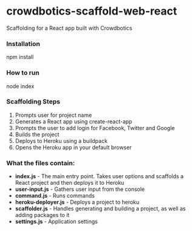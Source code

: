 # crowdbotics-scaffold-web-react
Scaffolding for a React app built with Crowdbotics

### Installation
npm install

### How to run
node index

### Scaffolding Steps

1) Prompts user for project name
2) Generates a React app using create-react-app
3) Prompts the user to add login for Facebook, Twitter and Google
4) Builds the project
5) Deploys to Heroku using a buildpack
6) Opens the Heroku app in your default browser

### What the files contain:

- **index.js** - The main entry point. Takes user options and scaffolds a React project and then deploys it to Heroku
- **user-input.js** - Gathers user input from the console
- **command.js** - Runs commands
- **heroku-deployer.js** - Deploys a project to heroku
- **scaffolder.js** - Handles generating and building a project, as well as adding packages to it
- **settings.js** - Application settings
